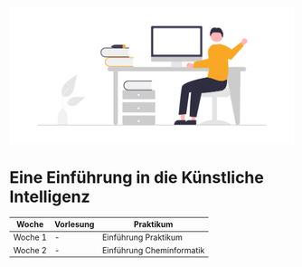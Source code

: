 
![](Notebooks/Img/hello.png)
# Eine Einführung in die Künstliche Intelligenz


Woche | Vorlesung | Praktikum
------------ | ------------- | -------------
Woche 1 | - | Einführung Praktikum
Woche 2  | - | Einführung Cheminformatik
